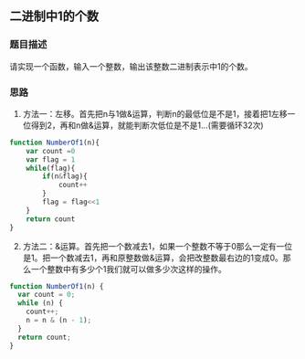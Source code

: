 ## 二进制中1的个数

### 题目描述

请实现一个函数，输入一个整数，输出该整数二进制表示中1的个数。

### 思路

1. 方法一：左移。首先把n与1做&运算，判断n的最低位是不是1，接着把1左移一位得到2，再和n做&运算，就能判断次低位是不是1...(需要循环32次)
```javascript
function NumberOf1(n){
    var count =0
    var flag = 1
    while(flag){
        if(n&flag){
            count++
        }
        flag = flag<<1
    }
    return count
}
```

2. 方法二：&运算。首先把一个数减去1，如果一个整数不等于0那么一定有一位是1。把一个数减去1，再和原整数做&运算，会把改整数最右边的1变成0。那么一个整数中有多少个1我们就可以做多少次这样的操作。
```javascript
function NumberOf1(n) {
  var count = 0;
  while (n) {
    count++;
    n = n & (n - 1);
  }
  return count;
}
```
